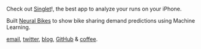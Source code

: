 Check out [Singlet](/singlet)!, the best app to analyze your runs on your iPhone.

Built [Neural Bikes](https://neuralbike.app) to show bike sharing demand predictions using Machine Learning.

[email](mailto:javierdemartin@gmail.com), [twitter](https://twitter.com/javierdemartin), [blog](/blog), [GitHub](https://github.com/javierdemartin) & [coffee](/coffee).
